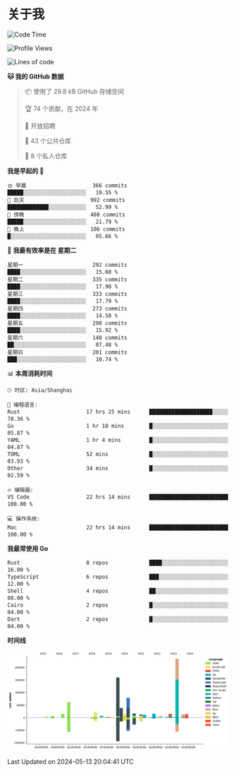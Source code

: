 # 关于我

<!--START_SECTION:waka-->
![Code Time](http://img.shields.io/badge/Code%20Time-2%2C706%20hrs%2025%20mins-blue)

![Profile Views](http://img.shields.io/badge/%E4%B8%AA%E4%BA%BA%E8%B5%84%E6%96%99%E8%A7%82%E7%9C%8B%E6%AC%A1%E6%95%B0-0-blue)

![Lines of code](https://img.shields.io/badge/%E4%BB%8E%E3%80%8CHello%20World%E3%80%8D%E8%B5%B7%E6%88%91%E5%B7%B2%E7%BB%8F%E5%86%99%E4%BA%86-745.7%20thousand%20%E8%A1%8C%E4%BB%A3%E7%A0%81-blue)

**🐱 我的 GitHub 数据** 

> 📦  使用了 29.8 kB GitHub 存储空间 
 > 
> 🏆 74 个贡献，在 2024 年
 > 
> 💼 开放招聘
 > 
> 📜 43 个公共仓库 
 > 
> 🔑 8 个私人仓库 
 > 
**我是早起的 🐤** 

```text
🌞 早晨                     366 commits         █████░░░░░░░░░░░░░░░░░░░░   19.55 % 
🌆 白天                     992 commits         █████████████░░░░░░░░░░░░   52.99 % 
🌃 傍晚                     408 commits         █████░░░░░░░░░░░░░░░░░░░░   21.79 % 
🌙 晚上                     106 commits         █░░░░░░░░░░░░░░░░░░░░░░░░   05.66 % 
```
📅 **我最有效率是在 星期二** 

```text
星期一                      292 commits         ████░░░░░░░░░░░░░░░░░░░░░   15.60 % 
星期二                      335 commits         ████░░░░░░░░░░░░░░░░░░░░░   17.90 % 
星期三                      333 commits         ████░░░░░░░░░░░░░░░░░░░░░   17.79 % 
星期四                      273 commits         ████░░░░░░░░░░░░░░░░░░░░░   14.58 % 
星期五                      298 commits         ████░░░░░░░░░░░░░░░░░░░░░   15.92 % 
星期六                      140 commits         ██░░░░░░░░░░░░░░░░░░░░░░░   07.48 % 
星期日                      201 commits         ███░░░░░░░░░░░░░░░░░░░░░░   10.74 % 
```


📊 **本周消耗时间** 

```text
🕑︎ 时区: Asia/Shanghai

💬 编程语言: 
Rust                     17 hrs 25 mins      ████████████████████░░░░░   78.36 % 
Go                       1 hr 18 mins        █░░░░░░░░░░░░░░░░░░░░░░░░   05.87 % 
YAML                     1 hr 4 mins         █░░░░░░░░░░░░░░░░░░░░░░░░   04.87 % 
TOML                     52 mins             █░░░░░░░░░░░░░░░░░░░░░░░░   03.93 % 
Other                    34 mins             █░░░░░░░░░░░░░░░░░░░░░░░░   02.59 % 

🔥 编辑器: 
VS Code                  22 hrs 14 mins      █████████████████████████   100.00 % 

💻 操作系统: 
Mac                      22 hrs 14 mins      █████████████████████████   100.00 % 
```

**我最常使用 Go** 

```text
Rust                     8 repos             ████░░░░░░░░░░░░░░░░░░░░░   16.00 % 
TypeScript               6 repos             ███░░░░░░░░░░░░░░░░░░░░░░   12.00 % 
Shell                    4 repos             ██░░░░░░░░░░░░░░░░░░░░░░░   08.00 % 
Cairo                    2 repos             █░░░░░░░░░░░░░░░░░░░░░░░░   04.00 % 
Dart                     2 repos             █░░░░░░░░░░░░░░░░░░░░░░░░   04.00 % 
```



**时间线**

![Lines of Code chart](https://raw.githubusercontent.com/catusax/catusax/master/assets/bar_graph.png)


 Last Updated on 2024-05-13 20:04:41 UTC
<!--END_SECTION:waka-->
